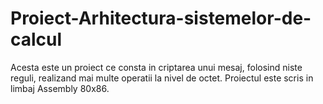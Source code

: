 # Proiect-Arhitectura-sistemelor-de-calcul
Acesta este un proiect ce consta in criptarea unui mesaj, folosind niste reguli, realizand mai multe operatii la nivel de octet.
Proiectul este scris in limbaj Assembly 80x86.
